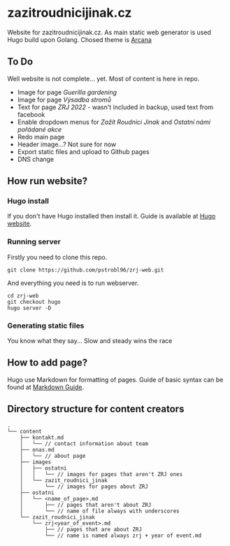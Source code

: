 # zazitroudnicijinak.cz

Website for zazitroudnicijinak.cz. As main static web generator is used Hugo build upon Golang. Chosed theme is [Arcana](https://github.com/half-duplex/hugo-arcana)

## To Do

Well website is not complete... yet. Most of content is here in repo.

- Image for page *Guerilla gardening*
- Image for page *Výsadba stromů*
- Text for page *ZRJ 2022* - wasn't included in backup, used text from facebook
- Enable dropdown menus for *Zažít Roudnici Jinak* and *Ostatní námi pořádané akce*
- Redo main page
- Header image...? Not sure for now
- Export static files and upload to Github pages
- DNS change

## How run website?

### Hugo install

If you don't have Hugo installed then install it. Guide is available at [Hugo website](https://gohugo.io/installation/).

### Running server

Firstly you need to clone this repo.

`git clone https://github.com/pstrobl96/zrj-web.git`

And everything you need is to run webserver.

```
cd zrj-web
git checkout hugo
hugo server -D
```

### Generating static files

You know what they say... Slow and steady wins the race

## How to add page?

Hugo use Markdown for formatting of pages. Guide of basic syntax can be found at [Markdown Guide](https://www.markdownguide.org/basic-syntax/).  

## Directory structure for content creators

```
.
└── content
    ├── kontakt.md
    │   └── // contact information about team
    ├── onas.md
    │   └── // about page
    ├── images
    │   ├── ostatni
    │   │   └── // images for pages that aren't ZRJ ones
    │   └── zazit_roudnici_jinak
    │       └── // images for pages about ZRJ
    ├── ostatni
    │   └── <name_of_page>.md
    │       ├── // pages that aren't about ZRJ
    │       └── // name of file always with underscores
    └── zazit_roudnici_jinak
        └── zrj<year_of_event>.md
            ├── // pages that are about ZRJ
            └── // name is named always zrj + year of event.md
```